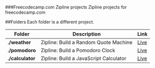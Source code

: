 ###Freecodecamp.com Zipline projects
Zipline projects for freecodecamp.com

##Folders
Each folder is a different project.

| Folder | Description | Link |
|--------|-------------|------|
| **./weather** | Zipline: Build a Random Quote Machine | [Live][1] |
| **./pomodoro** | Zipline: Build a Pomodoro Clock | [Live][2] |
| **./calculator** | Zipline: Build a JavaScript Calculator | [Live][3] |


[1]: http://codepen.io/sesshoumaru404/full/BoQepK/ "Codepen Weather"
[2]: http://codepen.io/sesshoumaru404/full/EVvgXJ/ "Codepen Pomodoro"
[3]: http://codepen.io/sesshoumaru404/full/Xmzjyx/ "Codepen Calculator"
